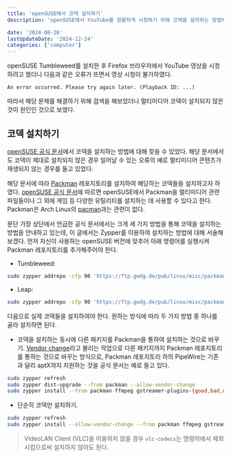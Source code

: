 ```yaml
---
title: 'openSUSE에서 코덱 설치하기'
description: 'openSUSE에서 YouTube를 원활하게 시청하기 위해 코덱을 설치하는 방법에 대해 알아봅니다. 코덱이 원활히 설치되지 않았을 때 YouTube Playback 오류가 발생하는 상황을 해결하는 방법을 알아봅니다.'

date: '2024-08-26'
lastUpdateDate: '2024-12-24'
categories: ['computer']
---
```


openSUSE Tumbleweed를 설치한 후 Firefox 브라우저에서 YouTube 영상을 시청하려고 했더니 다음과 같은 오류가 뜨면서 영상 시청이 불가하였다.

```
An error occurred. Please try again later. (Playback ID: ...)
```

따라서 해당 문제를 해결하기 위해 검색을 해보았더니 멀티미디어 코덱이 설치되지 않은 것이 원인인 것으로 보였다.

## 코덱 설치하기

[openSUSE 공식 문서](https://en.opensuse.org/SDB:Installing_codecs_from_Packman_repositories)에서 코덱을 설치하는 방법에 대해 찾을 수 있었다. 해당 문서에서도 코덱이 제대로 설치되지 않은 경우 일어날 수 있는 오류의 예로 멀티미디어 콘텐츠가 재생되지 않는 경우를 들고 있었다.

해당 문서에 따라 [Packman](http://packman.links2linux.org/) 레포지토리를 설치하여 해당하는 코덱들을 설치하고자 하였다. [openSUSE 공식 문서](https://en.opensuse.org/Additional_package_repositories#Packman)에 따르면 openSUSE에서 Packman을 멀티미디어 관련 파일들이나 그 외에 게임 등 다양한 유틸리티를 설치하는 데 사용할 수 있다고 한다. Packman은 Arch Linux의 [pacman](https://wiki.archlinux.org/title/Pacman)과는 관련이 없다.

문단 가장 상단에서 언급한 공식 문서에서는 크게 세 가지 방법을 통해 코덱을 설치하는 방법을 안내하고 있는데, 이 글에서는 Zypper를 이용하여 설치하는 방법에 대해 서술해 보겠다. 먼저 자신이 사용하는 openSUSE 버전에 맞추어 아래 명령어를 실행시켜 Packman 레포지토리를 추가해주어야 한다.

- Tumbleweed:

```bash
sudo zypper addrepo -cfp 90 'https://ftp.gwdg.de/pub/linux/misc/packman/suse/openSUSE_Tumbleweed/' packman
```

- Leap:

```bash
sudo zypper addrepo -cfp 90 'https://ftp.gwdg.de/pub/linux/misc/packman/suse/openSUSE_Leap_$releasever/' packman
```

다음으로 실제 코덱들을 설치하여야 한다. 원하는 방식에 따라 두 가지 방법 중 하나를 골라 설치하면 된다.

- 코덱을 설치하는 동시에 다른 패키지를 Packman을 통하여 설치하는 것으로 바꾸기. [Vendor change](https://en.opensuse.org/SDB:Vendor_change_update)라고 불리는 작업으로 다른 패키지까지 Packman 레포지토리를 통하는 것으로 바꾸는 방식으로, Packman 레포지토리 하의 PipeWire는 기존과 달리 aptX까지 지원하는 것을 공식 문서는 예로 들고 있다.

```bash
sudo zypper refresh
sudo zypper dist-upgrade --from packman --allow-vendor-change
sudo zypper install --from packman ffmpeg gstreamer-plugins-{good,bad,ugly,libav} libavcodec vlc-codecs
```

- 단순히 코덱만 설치하기.

```bash
sudo zypper refresh
sudo zypper install --allow-vendor-change --from packman ffmpeg gstreamer-plugins-{good,bad,ugly,libav} libavcodec vlc-codecs
```

> VideoLAN Client (VLC)을 이용하지 않을 경우 `vlc-codecs`는 명령어에서 제외시킴으로써 설치하지 않아도 된다.
